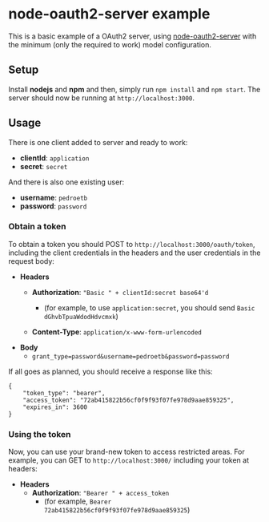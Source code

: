 # node-oauth2-server example

This is a basic example of a OAuth2 server, using [node-oauth2-server](https://github.com/thomseddon/node-oauth2-server/) with the minimum (only the required to work) model configuration.

## Setup

Install **nodejs** and **npm** and then, simply run `npm install` and `npm start`. The server should now be running at `http://localhost:3000`.

## Usage

There is one client added to server and ready to work:

* **clientId**: `application`
* **secret**: `secret`

And there is also one existing user:

* **username**: `pedroetb`
* **password**: `password`

### Obtain a token

To obtain a token you should POST to `http://localhost:3000/oauth/token`, including the client credentials in the headers and the user credentials in the request body:

* **Headers**
    * **Authorization**: `"Basic " + clientId:secret base64'd`
        * (for example, to use `application:secret`, you should send `Basic dGhvbTpuaWdodHdvcmxk`)

    * **Content-Type**: `application/x-www-form-urlencoded`
* **Body**
    * `grant_type=password&username=pedroetb&password=password`

If all goes as planned, you should receive a response like this:

```
{
    "token_type": "bearer",
    "access_token": "72ab415822b56cf0f9f93f07fe978d9aae859325",
    "expires_in": 3600
}
```

### Using the token

Now, you can use your brand-new token to access restricted areas. For example, you can GET to `http://localhost:3000/` including your token at headers:

* **Headers**
    * **Authorization**: `"Bearer " + access_token`
        * (for example, `Bearer 72ab415822b56cf0f9f93f07fe978d9aae859325`)
